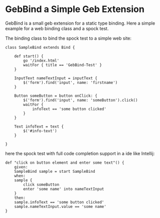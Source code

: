 # GebBind a Simple Geb Extension

GebBind is a small geb extension for a static type binding.
Here a simple example for a web binding class and a spock test.

The binding class to bind the spock test to a simple web site:

    class SampleBind extends Bind {

        def start() {
            go '/index.html'
            waitFor { title == 'GebBind-Test' }
        }

        InputText nameTextInput = inputText {
            $('form').find('input', name: 'firstname')
        }

        Button someButton = button onClick: {
            $('form').find('input', name: 'someButton').click()
            waitFor {
                infoText == 'some button clicked'
            }
        }

        Text infoText = text {
            $('#info-text')
        }

    }

here the spock test with full code completion support in a ide like Intellij:

    def "click on button element and enter some text"() {
        given:
        SampleBind sample = start SampleBind
        when:
        sample {
            click someButton
            enter 'some name' into nameTextInput
        }
        then:
        sample.infoText == 'some button clicked'
        sample.nameTextInput.value == 'some name'
    }


